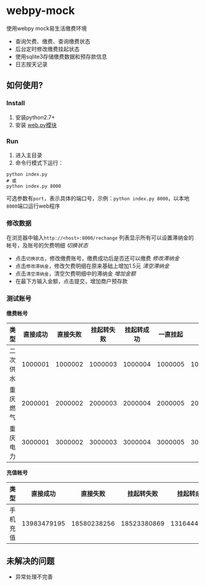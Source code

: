 webpy-mock
==========

使用webpy mock易生活缴费环境

- 查询欠费、缴费、查询缴费状态
- 后台定时修改缴费挂起状态
- 使用sqlite3存储缴费数据和预存款信息
- 日志按天记录


## **如何使用?**

### **Install**
1. 安装python2.7+
2. 安装 [web.py模块](http://webpy.org/static/web.py-0.37.tar.gz)

### **Run**
1. 进入主目录
2. 命令行模式下运行：
```shell
python index.py
# 或
python index.py 8000
```
可选参数有`port`，表示具体的端口号，示例：`python index.py 8000`，以本地`8000`端口运行web程序

### **修改数据**
在浏览器中输入`http://<host>:8000/rechange`
列表显示所有可以设置滞纳金的帐号，及账号的欠费明细
*切换状态*
+ 点击`切换状态`，修改缴费账号，缴费成功后是否还可以缴费
*修改滞纳金*
+ 点击`修改滞纳金`，修改欠费明细在原来基础上增加1.5元
*清空滞纳金*
+ 点击`清空滞纳金`，清空欠费明细中的滞纳金
*增加金额*
+ 在最下方输入金额，点击提交，增加商户预存款

### **测试账号**
**缴费帐号**

| 类型    | 直接成功   | 直接失败  | 挂起转失败 | 挂起转成功 | 一直挂起 | 异常 | 没有欠费信息|
|---------|:---------:|:-------:|:--------:|:--------:|:-------:|:-----:|:-------:|
| 二次供水 | 1000001 | 1000002 | 1000003 | 1000004 | 1000005 | 1000006 | 1000008 |
| 重庆燃气 | 2000001 | 2000002 | 2000003 | 2000004 | 2000005 | 2000006 | 2000008 |
| 重庆电力 | 3000001 | 3000002 | 3000003 | 3000004 | 3000005 | 3000006 | 3000008 |

**充值帐号**

| 类型     | 直接成功     | 直接失败     | 挂起转失败    | 挂起转成功    | 一直挂起   |
| ------- | :------:    | :------:    | :------:    | :------:    | :------:  |
| 手机充值 | 13983479195 | 18580238256 | 18523380869 | 13164449448 | 15102355288 |


## **未解决的问题**
+ 异常处理不完善
